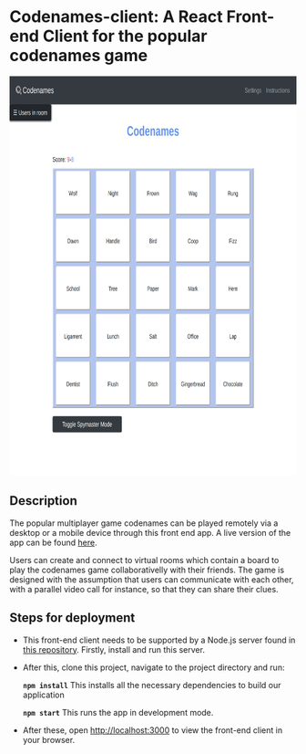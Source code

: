 # Codenames-client: A React Front-end Client for the popular codenames game

<p align="center">
    <img src="./screenshots/room_screenshot.png" alt="" width="720em" height="700em"/>
</p>

## Description

The popular multiplayer game codenames can be played remotely via a desktop or a mobile device through this front end app. A live version of the app can be found [here](http://codenames-live.herokuapp.com/).

Users can create and connect to virtual rooms which contain a board to play the codenames game collaborativelly with their friends. The game is designed with the assumption that users can communicate with each other, with a parallel video call for instance, so that they can share their clues.

## Steps for deployment

- This front-end client needs to be supported by a Node.js server found in [this repository](https://github.com/StamatisKourkoutas/Codenames_server). Firstly, install and run this server.
- After this, clone this project, navigate to the project directory and run:

    **`npm install`** This installs all the necessary dependencies to build our application

    **`npm start`** This runs the app in development mode.

- After these, open [http://localhost:3000](http://localhost:3000) to view the front-end client in your browser.

